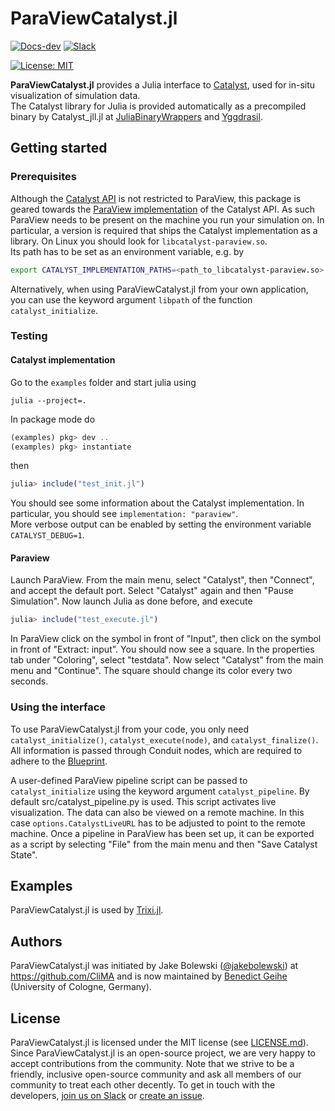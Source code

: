 # ParaViewCatalyst.jl

<!-- [![Docs-stable](https://img.shields.io/badge/docs-stable-blue.svg)](https://trixi-framework.github.io/ParaViewCatalyst.jl/stable) -->
[![Docs-dev](https://img.shields.io/badge/docs-dev-blue.svg)](https://trixi-framework.github.io/ParaViewCatalyst.jl/dev)
[![Slack](https://img.shields.io/badge/chat-slack-e01e5a)](https://join.slack.com/t/trixi-framework/shared_invite/zt-sgkc6ppw-6OXJqZAD5SPjBYqLd8MU~g)
<!-- [![Build Status](https://github.com/trixi-framework/ParaViewCatalyst.jl/actions/workflows/ci.yml/badge.svg)](https://github.com/trixi-framework/ParaViewCatalyst.jl/actions?query=workflow%3ACI) -->
<!-- [![Codecov](https://codecov.io/gh/trixi-framework/ParaViewCatalyst.jl/branch/main/graph/badge.svg)](https://codecov.io/gh/trixi-framework/ParaViewCatalyst.jl) -->
<!-- [![Coveralls](https://coveralls.io/repos/github/trixi-framework/ParaViewCatalyst.jl/badge.svg?branch=main)](https://coveralls.io/github/trixi-framework/ParaViewCatalyst.jl?branch=main) -->
[![License: MIT](https://img.shields.io/badge/License-MIT-success.svg)](https://opensource.org/licenses/MIT)

**ParaViewCatalyst.jl** provides a Julia interface to
[Catalyst](https://docs.paraview.org/en/latest/Catalyst/index.html),
used for in-situ visualization of simulation data.  
The Catalyst library for Julia is provided automatically as a precompiled binary by Catalyst\_jll.jl
at
[JuliaBinaryWrappers](https://github.com/JuliaBinaryWrappers/Catalyst_jll.jl/blob/main/src/Catalyst_jll.jl)
and [Yggdrasil](https://github.com/JuliaPackaging/Yggdrasil/tree/master/C/Catalyst).


## Getting started

### Prerequisites
Although the [Catalyst API](https://catalyst-in-situ.readthedocs.io) is not restricted to
ParaView, this package is geared towards the 
[ParaView implementation](https://docs.paraview.org/en/latest/Catalyst) of the Catalyst API.
As such ParaView needs to be present on the machine you run your simulation on. In
particular, a version is required that ships the Catalyst implementation as a library. On
Linux you should look for `libcatalyst-paraview.so`.  
Its path has to be set as an environment variable, e.g. by
```bash
export CATALYST_IMPLEMENTATION_PATHS=<path_to_libcatalyst-paraview.so>
```
Alternatively, when using ParaViewCatalyst.jl from your own application, you can use the keyword argument `libpath` of the function `catalyst_initialize`.

### Testing

#### Catalyst implementation
Go to the `examples` folder and start julia using
```shell
julia --project=.
```
In package mode do
```julia
(examples) pkg> dev ..
(examples) pkg> instantiate
```
then
```julia
julia> include("test_init.jl")
``` 
You should see some information about the Catalyst implementation. In particular, you 
should see `implementation: "paraview"`.  
More verbose output can be enabled by setting the
environment variable `CATALYST_DEBUG=1`.

#### Paraview
Launch ParaView. From the main menu, select "Catalyst", then "Connect", and accept the
default port. Select "Catalyst" again and then "Pause Simulation". Now launch Julia as done
before, and execute
```julia
julia> include("test_execute.jl")
``` 
In ParaView click on the symbol in front of "Input", then click on the symbol in front of
"Extract: input". You should now see a square. In the properties tab under "Coloring",
select "testdata". Now select "Catalyst" from the main menu and "Continue". The square
should change its color every two seconds.

### Using the interface
To use ParaViewCatalyst.jl from your code, you only need `catalyst_initialize()`,
`catalyst_execute(node)`, and `catalyst_finalize()`. All information is passed
through Conduit nodes, which are required to adhere to the
[Blueprint](https://docs.paraview.org/en/latest/Catalyst/blueprints.html).

A user-defined ParaView pipeline script can be passed to `catalyst_initialize` using the
keyword argument `catalyst_pipeline`. By default src/catalyst_pipeline.py is used. This
script activates live visualization. The data can also be viewed on a remote machine. In
this case `options.CatalystLiveURL` has to be adjusted to point to the remote machine.
Once a pipeline in ParaView has been set up, it can be exported as a script by selecting
"File" from the main menu and then "Save Catalyst State".


## Examples
ParaViewCatalyst.jl is used by [Trixi.jl](https://github.com/trixi-framework/Trixi.jl).


## Authors
ParaViewCatalyst.jl was initiated by Jake Bolewski ([@jakebolewski](https://github.com/jakebolewski))
at https://github.com/CliMA and is now maintained by
[Benedict Geihe](https://www.mi.uni-koeln.de/NumSim/dr-benedict-geihe/) (University of Cologne,
Germany).


## License
ParaViewCatalyst.jl is licensed under the MIT license (see [LICENSE.md](LICENSE.md)).  Since
ParaViewCatalyst.jl is an open-source project, we are very happy to accept contributions from the
community. Note that we strive to be a friendly, inclusive open-source community and ask all members
of our community to treat each other decently. To get in touch with the developers,
[join us on Slack](https://join.slack.com/t/trixi-framework/shared_invite/zt-sgkc6ppw-6OXJqZAD5SPjBYqLd8MU~g)
or
[create an issue](https://github.com/trixi-framework/ParaViewCatalyst.jl/issues/new).
